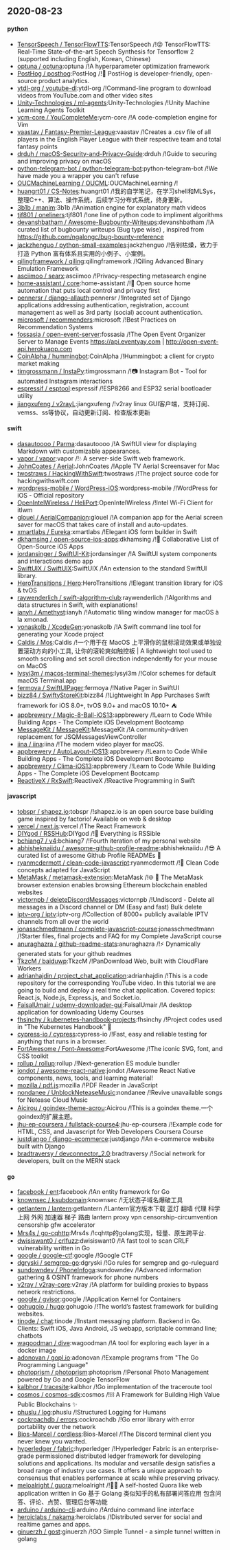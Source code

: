 ## 2020-08-23

#### python
* [TensorSpeech / TensorFlowTTS](https://github.com/TensorSpeech/TensorFlowTTS):TensorSpeech /!😝
TensorFlowTTS: Real-Time State-of-the-art Speech Synthesis for Tensorflow 2 (supported including English, Korean, Chinese)
* [optuna / optuna](https://github.com/optuna/optuna):optuna /!A hyperparameter optimization framework
* [PostHog / posthog](https://github.com/PostHog/posthog):PostHog /!🦔
PostHog is developer-friendly, open-source product analytics.
* [ytdl-org / youtube-dl](https://github.com/ytdl-org/youtube-dl):ytdl-org /!Command-line program to download videos from YouTube.com and other video sites
* [Unity-Technologies / ml-agents](https://github.com/Unity-Technologies/ml-agents):Unity-Technologies /!Unity Machine Learning Agents Toolkit
* [ycm-core / YouCompleteMe](https://github.com/ycm-core/YouCompleteMe):ycm-core /!A code-completion engine for Vim
* [vaastav / Fantasy-Premier-League](https://github.com/vaastav/Fantasy-Premier-League):vaastav /!Creates a .csv file of all players in the English Player League with their respective team and total fantasy points
* [drduh / macOS-Security-and-Privacy-Guide](https://github.com/drduh/macOS-Security-and-Privacy-Guide):drduh /!Guide to securing and improving privacy on macOS
* [python-telegram-bot / python-telegram-bot](https://github.com/python-telegram-bot/python-telegram-bot):python-telegram-bot /!We have made you a wrapper you can't refuse
* [OUCMachineLearning / OUCML](https://github.com/OUCMachineLearning/OUCML):OUCMachineLearning /!
* [huangrt01 / CS-Notes](https://github.com/huangrt01/CS-Notes):huangrt01 /!我的自学笔记，在学习shell和MLSys，整理C++、算法、操作系统，后续学习分布式系统，终身更新。
* [3b1b / manim](https://github.com/3b1b/manim):3b1b /!Animation engine for explanatory math videos
* [tjf801 / oneliners](https://github.com/tjf801/oneliners):tjf801 /!one line of python code to impliment algorithms
* [devanshbatham / Awesome-Bugbounty-Writeups](https://github.com/devanshbatham/Awesome-Bugbounty-Writeups):devanshbatham /!A curated list of bugbounty writeups (Bug type wise) , inspired from https://github.com/ngalongc/bug-bounty-reference
* [jackzhenguo / python-small-examples](https://github.com/jackzhenguo/python-small-examples):jackzhenguo /!告别枯燥，致力于打造 Python 富有体系且实用的小例子、小案例。
* [qilingframework / qiling](https://github.com/qilingframework/qiling):qilingframework /!Qiling Advanced Binary Emulation Framework
* [asciimoo / searx](https://github.com/asciimoo/searx):asciimoo /!Privacy-respecting metasearch engine
* [home-assistant / core](https://github.com/home-assistant/core):home-assistant /!🏡
Open source home automation that puts local control and privacy first
* [pennersr / django-allauth](https://github.com/pennersr/django-allauth):pennersr /!Integrated set of Django applications addressing authentication, registration, account management as well as 3rd party (social) account authentication.
* [microsoft / recommenders](https://github.com/microsoft/recommenders):microsoft /!Best Practices on Recommendation Systems
* [fossasia / open-event-server](https://github.com/fossasia/open-event-server):fossasia /!The Open Event Organizer Server to Manage Events https://api.eventyay.com | http://open-event-api.herokuapp.com
* [CoinAlpha / hummingbot](https://github.com/CoinAlpha/hummingbot):CoinAlpha /!Hummingbot: a client for crypto market making
* [timgrossmann / InstaPy](https://github.com/timgrossmann/InstaPy):timgrossmann /!📷
Instagram Bot - Tool for automated Instagram interactions
* [espressif / esptool](https://github.com/espressif/esptool):espressif /!ESP8266 and ESP32 serial bootloader utility
* [jiangxufeng / v2rayL](https://github.com/jiangxufeng/v2rayL):jiangxufeng /!v2ray linux GUI客户端，支持订阅、vemss、ss等协议，自动更新订阅、检查版本更新

#### swift
* [dasautoooo / Parma](https://github.com/dasautoooo/Parma):dasautoooo /!A SwiftUI view for displaying Markdown with customizable appearances.
* [vapor / vapor](https://github.com/vapor/vapor):vapor /!💧
A server-side Swift web framework.
* [JohnCoates / Aerial](https://github.com/JohnCoates/Aerial):JohnCoates /!Apple TV Aerial Screensaver for Mac
* [twostraws / HackingWithSwift](https://github.com/twostraws/HackingWithSwift):twostraws /!The project source code for hackingwithswift.com
* [wordpress-mobile / WordPress-iOS](https://github.com/wordpress-mobile/WordPress-iOS):wordpress-mobile /!WordPress for iOS - Official repository
* [OpenIntelWireless / HeliPort](https://github.com/OpenIntelWireless/HeliPort):OpenIntelWireless /!Intel Wi-Fi Client for itlwm
* [glouel / AerialCompanion](https://github.com/glouel/AerialCompanion):glouel /!A companion app for the Aerial screen saver for macOS that takes care of install and auto-updates.
* [xmartlabs / Eureka](https://github.com/xmartlabs/Eureka):xmartlabs /!Elegant iOS form builder in Swift
* [dkhamsing / open-source-ios-apps](https://github.com/dkhamsing/open-source-ios-apps):dkhamsing /!📱
Collaborative List of Open-Source iOS Apps
* [jordansinger / SwiftUI-Kit](https://github.com/jordansinger/SwiftUI-Kit):jordansinger /!A SwiftUI system components and interactions demo app
* [SwiftUIX / SwiftUIX](https://github.com/SwiftUIX/SwiftUIX):SwiftUIX /!An extension to the standard SwiftUI library.
* [HeroTransitions / Hero](https://github.com/HeroTransitions/Hero):HeroTransitions /!Elegant transition library for iOS & tvOS
* [raywenderlich / swift-algorithm-club](https://github.com/raywenderlich/swift-algorithm-club):raywenderlich /!Algorithms and data structures in Swift, with explanations!
* [ianyh / Amethyst](https://github.com/ianyh/Amethyst):ianyh /!Automatic tiling window manager for macOS à la xmonad.
* [yonaskolb / XcodeGen](https://github.com/yonaskolb/XcodeGen):yonaskolb /!A Swift command line tool for generating your Xcode project
* [Caldis / Mos](https://github.com/Caldis/Mos):Caldis /!一个用于在 MacOS 上平滑你的鼠标滚动效果或单独设置滚动方向的小工具, 让你的滚轮爽如触控板 | A lightweight tool used to smooth scrolling and set scroll direction independently for your mouse on MacOS
* [lysyi3m / macos-terminal-themes](https://github.com/lysyi3m/macos-terminal-themes):lysyi3m /!Color schemes for default macOS Terminal.app
* [fermoya / SwiftUIPager](https://github.com/fermoya/SwiftUIPager):fermoya /!Native Pager in SwiftUI
* [bizz84 / SwiftyStoreKit](https://github.com/bizz84/SwiftyStoreKit):bizz84 /!Lightweight In App Purchases Swift framework for iOS 8.0+, tvOS 9.0+ and macOS 10.10+
⛺
* [appbrewery / Magic-8-Ball-iOS13](https://github.com/appbrewery/Magic-8-Ball-iOS13):appbrewery /!Learn to Code While Building Apps - The Complete iOS Development Bootcamp
* [MessageKit / MessageKit](https://github.com/MessageKit/MessageKit):MessageKit /!A community-driven replacement for JSQMessagesViewController
* [iina / iina](https://github.com/iina/iina):iina /!The modern video player for macOS.
* [appbrewery / AutoLayout-iOS13](https://github.com/appbrewery/AutoLayout-iOS13):appbrewery /!Learn to Code While Building Apps - The Complete iOS Development Bootcamp
* [appbrewery / Clima-iOS13](https://github.com/appbrewery/Clima-iOS13):appbrewery /!Learn to Code While Building Apps - The Complete iOS Development Bootcamp
* [ReactiveX / RxSwift](https://github.com/ReactiveX/RxSwift):ReactiveX /!Reactive Programming in Swift

#### javascript
* [tobspr / shapez.io](https://github.com/tobspr/shapez.io):tobspr /!shapez.io is an open source base building game inspired by factorio! Available on web & desktop
* [vercel / next.js](https://github.com/vercel/next.js):vercel /!The React Framework
* [DIYgod / RSSHub](https://github.com/DIYgod/RSSHub):DIYgod /!🍰
Everything is RSSible
* [bchiang7 / v4](https://github.com/bchiang7/v4):bchiang7 /!Fourth iteration of my personal website
* [abhisheknaiidu / awesome-github-profile-readme](https://github.com/abhisheknaiidu/awesome-github-profile-readme):abhisheknaiidu /!😎
A curated list of awesome Github Profile READMEs
📝
* [ryanmcdermott / clean-code-javascript](https://github.com/ryanmcdermott/clean-code-javascript):ryanmcdermott /!🛁
Clean Code concepts adapted for JavaScript
* [MetaMask / metamask-extension](https://github.com/MetaMask/metamask-extension):MetaMask /!🌐
🔌
The MetaMask browser extension enables browsing Ethereum blockchain enabled websites
* [victornpb / deleteDiscordMessages](https://github.com/victornpb/deleteDiscordMessages):victornpb /!Undiscord - Delete all messages in a Discord channel or DM (Easy and fast) Bulk delete
* [iptv-org / iptv](https://github.com/iptv-org/iptv):iptv-org /!Collection of 8000+ publicly available IPTV channels from all over the world
* [jonasschmedtmann / complete-javascript-course](https://github.com/jonasschmedtmann/complete-javascript-course):jonasschmedtmann /!Starter files, final projects and FAQ for my Complete JavaScript course
* [anuraghazra / github-readme-stats](https://github.com/anuraghazra/github-readme-stats):anuraghazra /!⚡
Dynamically generated stats for your github readmes
* [TkzcM / baiduwp](https://github.com/TkzcM/baiduwp):TkzcM /!PanDownload Web, built with CloudFlare Workers
* [adrianhajdin / project_chat_application](https://github.com/adrianhajdin/project_chat_application):adrianhajdin /!This is a code repository for the corresponding YouTube video. In this tutorial we are going to build and deploy a real time chat application. Covered topics: React.js, Node.js, Express.js, and Socket.io.
* [FaisalUmair / udemy-downloader-gui](https://github.com/FaisalUmair/udemy-downloader-gui):FaisalUmair /!A desktop application for downloading Udemy Courses
* [fhsinchy / kubernetes-handbook-projects](https://github.com/fhsinchy/kubernetes-handbook-projects):fhsinchy /!Project codes used in "The Kubernetes Handbook"
📓
* [cypress-io / cypress](https://github.com/cypress-io/cypress):cypress-io /!Fast, easy and reliable testing for anything that runs in a browser.
* [FortAwesome / Font-Awesome](https://github.com/FortAwesome/Font-Awesome):FortAwesome /!The iconic SVG, font, and CSS toolkit
* [rollup / rollup](https://github.com/rollup/rollup):rollup /!Next-generation ES module bundler
* [jondot / awesome-react-native](https://github.com/jondot/awesome-react-native):jondot /!Awesome React Native components, news, tools, and learning material!
* [mozilla / pdf.js](https://github.com/mozilla/pdf.js):mozilla /!PDF Reader in JavaScript
* [nondanee / UnblockNeteaseMusic](https://github.com/nondanee/UnblockNeteaseMusic):nondanee /!Revive unavailable songs for Netease Cloud Music
* [Aicirou / goindex-theme-acrou](https://github.com/Aicirou/goindex-theme-acrou):Aicirou /!This is a goindex theme.一个goindex的扩展主题。
* [jhu-ep-coursera / fullstack-course4](https://github.com/jhu-ep-coursera/fullstack-course4):jhu-ep-coursera /!Example code for HTML, CSS, and Javascript for Web Developers Coursera Course
* [justdjango / django-ecommerce](https://github.com/justdjango/django-ecommerce):justdjango /!An e-commerce website built with Django
* [bradtraversy / devconnector_2.0](https://github.com/bradtraversy/devconnector_2.0):bradtraversy /!Social network for developers, built on the MERN stack

#### go
* [facebook / ent](https://github.com/facebook/ent):facebook /!An entity framework for Go
* [knownsec / ksubdomain](https://github.com/knownsec/ksubdomain):knownsec /!无状态子域名爆破工具
* [getlantern / lantern](https://github.com/getlantern/lantern):getlantern /!Lantern官方版本下载 蓝灯 翻墙 代理 科学上网 外网 加速器 梯子 路由 lantern proxy vpn censorship-circumvention censorship gfw accelerator
* [Mrs4s / go-cqhttp](https://github.com/Mrs4s/go-cqhttp):Mrs4s /!cqhttp的golang实现，轻量、原生跨平台.
* [dwisiswant0 / crlfuzz](https://github.com/dwisiswant0/crlfuzz):dwisiswant0 /!A fast tool to scan CRLF vulnerability written in Go
* [google / google-ctf](https://github.com/google/google-ctf):google /!Google CTF
* [dgryski / semgrep-go](https://github.com/dgryski/semgrep-go):dgryski /!Go rules for semgrep and go-ruleguard
* [sundowndev / PhoneInfoga](https://github.com/sundowndev/PhoneInfoga):sundowndev /!Advanced information gathering & OSINT framework for phone numbers
* [v2ray / v2ray-core](https://github.com/v2ray/v2ray-core):v2ray /!A platform for building proxies to bypass network restrictions.
* [google / gvisor](https://github.com/google/gvisor):google /!Application Kernel for Containers
* [gohugoio / hugo](https://github.com/gohugoio/hugo):gohugoio /!The world’s fastest framework for building websites.
* [tinode / chat](https://github.com/tinode/chat):tinode /!Instant messaging platform. Backend in Go. Clients: Swift iOS, Java Android, JS webapp, scriptable command line; chatbots
* [wagoodman / dive](https://github.com/wagoodman/dive):wagoodman /!A tool for exploring each layer in a docker image
* [adonovan / gopl.io](https://github.com/adonovan/gopl.io):adonovan /!Example programs from "The Go Programming Language"
* [photoprism / photoprism](https://github.com/photoprism/photoprism):photoprism /!Personal Photo Management powered by Go and Google TensorFlow
* [kalbhor / tracesite](https://github.com/kalbhor/tracesite):kalbhor /!Go implementation of the traceroute tool
* [cosmos / cosmos-sdk](https://github.com/cosmos/cosmos-sdk):cosmos /!⛓️
A Framework for Building High Value Public Blockchains
✨
* [phuslu / log](https://github.com/phuslu/log):phuslu /!Structured Logging for Humans
* [cockroachdb / errors](https://github.com/cockroachdb/errors):cockroachdb /!Go error library with error portability over the network
* [Bios-Marcel / cordless](https://github.com/Bios-Marcel/cordless):Bios-Marcel /!The Discord terminal client you never knew you wanted.
* [hyperledger / fabric](https://github.com/hyperledger/fabric):hyperledger /!Hyperledger Fabric is an enterprise-grade permissioned distributed ledger framework for developing solutions and applications. Its modular and versatile design satisfies a broad range of industry use cases. It offers a unique approach to consensus that enables performance at scale while preserving privacy.
* [meloalright / guora](https://github.com/meloalright/guora):meloalright /!🖖🏻 A self-hosted Quora like web application written in Go 基于 Golang 类似知乎的私有部署问答应用 包含问答、评论、点赞、管理后台等功能
* [arduino / arduino-cli](https://github.com/arduino/arduino-cli):arduino /!Arduino command line interface
* [heroiclabs / nakama](https://github.com/heroiclabs/nakama):heroiclabs /!Distributed server for social and realtime games and apps.
* [ginuerzh / gost](https://github.com/ginuerzh/gost):ginuerzh /!GO Simple Tunnel - a simple tunnel written in golang
